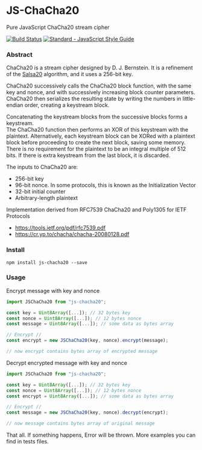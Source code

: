 # JS-ChaCha20
Pure JavaScript ChaCha20 stream cipher

[![Build Status](https://travis-ci.org/thesimj/js-chacha20.svg?branch=master)](https://travis-ci.org/thesimj/js-chacha20)
[![Standard - JavaScript Style Guide](https://img.shields.io/badge/code_style-standard-brightgreen.svg)](http://standardjs.com/)


### Abstract
ChaCha20 is a stream cipher designed by D. J. Bernstein. 
It is a refinement of the [Salsa20](https://github.com/thesimj/js-salsa20) algorithm, and it uses a 256-bit key.

ChaCha20 successively calls the ChaCha20 block function, with the same key and nonce, and with successively increasing block counter parameters.
ChaCha20 then serializes the resulting state by writing the numbers in little-endian order, creating a keystream block.

Concatenating the keystream blocks from the successive blocks forms a keystream.  
The ChaCha20 function then performs an XOR of this keystream with the plaintext.
Alternatively, each keystream block can be XORed with a plaintext block before proceeding to create the next block, saving some memory.
There is no requirement for the plaintext to be an integral multiple of 512 bits.  If there is extra keystream from the last block, it is discarded.

The inputs to ChaCha20 are:
- 256-bit key
- 96-bit nonce.  In some protocols, this is known as the Initialization Vector
- 32-bit initial counter
- Arbitrary-length plaintext

Implementation derived from RFC7539
ChaCha20 and Poly1305 for IETF Protocols 
- https://tools.ietf.org/pdf/rfc7539.pdf
- https://cr.yp.to/chacha/chacha-20080128.pdf

### Install
```
npm install js-chacha20 --save
```

### Usage
Encrypt message with key and nonce
```javascript
import JSChaCha20 from "js-chacha20";

const key = Uint8Array([...]); // 32 bytes key
const nonce = Uint8Array([...]); // 12 bytes nonce
const message = Uint8Array([...]); // some data as bytes array

// Encrypt //
const encrypt = new JSChaCha20(key, nonce).encrypt(message);

// now encrypt contains bytes array of encrypted message
```

Decrypt encrypted message with key and nonce
```javascript
import JSChaCha20 from "js-chacha20";

const key = Uint8Array([...]); // 32 bytes key
const nonce = Uint8Array([...]); // 12 bytes nonce
const encrypt = Uint8Array([...]); // some data as bytes array

// Encrypt //
const message = new JSChaCha20(key, nonce).decrypt(encrypt);

// now message contains bytes array of original message
```

That all. If something happens, Error will be thrown.
More examples you can find in tests files.
